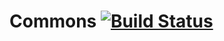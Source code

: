 # Commons [![Build Status](https://travis-ci.org/Byrde/commons.svg?branch=master)](https://travis-ci.org/Byrde/commons)
